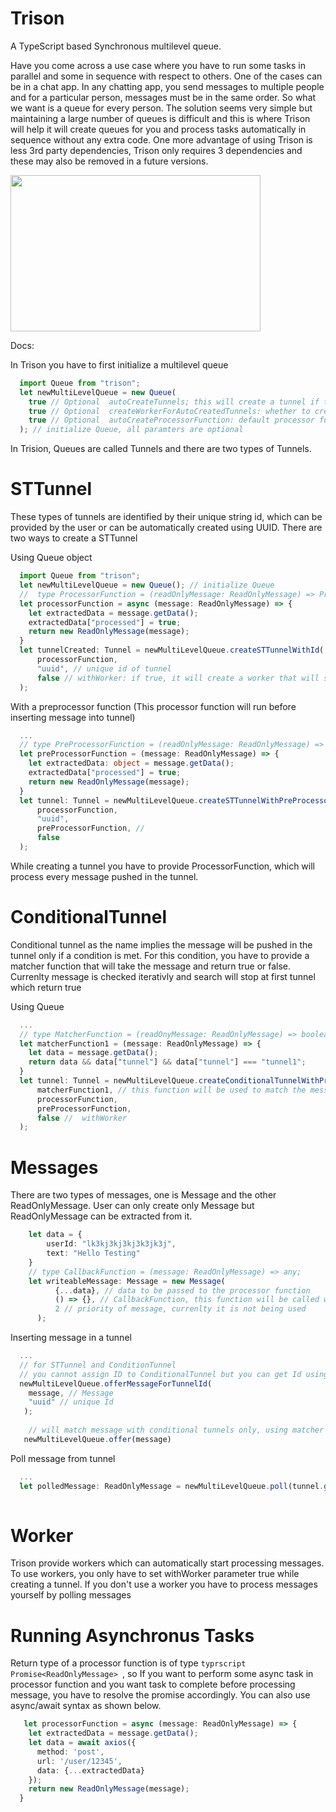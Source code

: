 # Trison
A TypeScript based Synchronous multilevel queue.

Have you come across a use case where you have to run some tasks in parallel and some in sequence with respect to others. One of the cases can be in a chat app. In any chatting app, you send messages to multiple people and for a particular person, messages must be in the same order. So what we want is a queue for every person. The solution seems very simple but maintaining a large number of queues is difficult and this is where Trison will help it will create queues for you and process tasks automatically in sequence without any extra code. One more advantage of using Trison is less 3rd party dependencies, Trison only requires 3 dependencies and these may also be removed in a future versions.

<img src="https://github.com/ameetgill/pistol/blob/master/doc/JsSchedular.png?raw=true" width="400" height="250">

Docs:

In Trison you have to first initialize a multilevel queue
```typescript
  import Queue from "trison"; 
  let newMultiLevelQueue = new Queue(
    true // Optional  autoCreateTunnels; this will create a tunnel if tunnel with a particular id is not present
    true // Optional  createWorkerForAutoCreatedTunnels: whether to create workers for automatic created tunnels
    true // Optional  autoCreateProcessorFunction: default processor function for autocreated tunnels
  ); // initialize Queue, all paramters are optional

```

In Trision, Queues are called Tunnels and there are two types of Tunnels.

# STTunnel
These types of tunnels are identified by their unique string id, which can be provided by the user or can be automatically created using UUID. 
There are two ways to create a STTunnel

Using Queue object
```typescript
  import Queue from "trison"; 
  let newMultiLevelQueue = new Queue(); // initialize Queue 
  //  type ProcessorFunction = (readOnlyMessage: ReadOnlyMessage) => Promise<ReadOnlyMessage>;
  let processorFunction = async (message: ReadOnlyMessage) => {
    let extractedData = message.getData();
    extractedData["processed"] = true;
    return new ReadOnlyMessage(message);
  }
  let tunnelCreated: Tunnel = newMultiLevelQueue.createSTTunnelWithId(
      processorFunction, 
      "uuid", // unique id of tunnel
      false // withWorker: if true, it will create a worker that will start processing message automatically
  );
```

With a preprocessor function (This processor function will run before inserting message into tunnel)
```typescript
  ...
  // type PreProcessorFunction = (readOnlyMessage: ReadOnlyMessage) => ReadOnlyMessage
  let preProcessorFunction = (message: ReadOnlyMessage) => {
    let extractedData: object = message.getData();
    extractedData["processed"] = true;
    return new ReadOnlyMessage(message);
  }
  let tunnel: Tunnel = newMultiLevelQueue.createSTTunnelWithPreProcessor(
      processorFunction,
      "uuid",
      preProcessorFunction, // 
      false
  );
```

While creating a tunnel you have to provide ProcessorFunction, which will process every message pushed in the tunnel. 

# ConditionalTunnel

Conditional tunnel as the name implies the message will be pushed in the tunnel only if a condition is met. For this condition, you have to provide a matcher function that will take the message and return true or false. Currenlty message is checked iterativly and search will stop at first tunnel which return true

Using Queue
```typescript
  ...
  // type MatcherFunction = (readOnyMessage: ReadOnlyMessage) => boolean;
  let matcherFunction1 = (message: ReadOnlyMessage) => {
    let data = message.getData();
    return data && data["tunnel"] && data["tunnel"] === "tunnel1";
  }
  let tunnel: Tunnel = newMultiLevelQueue.createConditionalTunnelWithPreProcessor(
      matcherFunction1, // this function will be used to match the message with tunnel
      processorFunction,
      preProcessorFunction,
      false //  withWorker
  );

```

# Messages

There are two types of messages, one is Message and the other ReadOnlyMessage. User can only create only Message but ReadOnlyMessage can be extracted from it.

```typescript
    let data = {
        userId: "lk3kj3kj3kj3k3jk3j",
        text: "Hello Testing"
    }
    // type CallbackFunction = (message: ReadOnlyMessage) => any;
    let writeableMessage: Message = new Message(
          {...data}, // data to be passed to the processor function
          () => {}, // CallbackFunction, this function will be called when this message is processed
          2 // priority of message, currenlty it is not being used 
      );
```

Inserting message in a tunnel
```typescript
  ...
  // for STTunnel and ConditionTunnel
  // you cannot assign ID to ConditionalTunnel but you can get Id using the getter function 
  newMultiLevelQueue.offerMessageForTunnelId(
    message, // Message
    "uuid" // unique Id
   );
   
    // will match message with conditional tunnels only, using matcher function
   newMultiLevelQueue.offer(message)

```

Poll message from tunnel
```typescript
  ...
  let polledMessage: ReadOnlyMessage = newMultiLevelQueue.poll(tunnel.getTunnelId());
  
```

# Worker

Trison provide workers which can automatically start processing messages. To use workers, you only have to set withWorker parameter true while creating a tunnel. 
If you don't use a worker you have to process messages yourself by polling messages

# Running Asynchronus Tasks

Return type of a processor function is of type ```typrscript Promise<ReadOnlyMessage> ```, so If you want to perform some async task in processor function and you want task to complete before processing message, you have to resolve the promise accordingly. You can also use async/await syntax as shown below.

```typescript
   let processorFunction = async (message: ReadOnlyMessage) => {
    let extractedData = message.getData();
    let data = await axios({
      method: 'post',
      url: '/user/12345',
      data: {...extractedData}
    });
    return new ReadOnlyMessage(message);
  }
```



